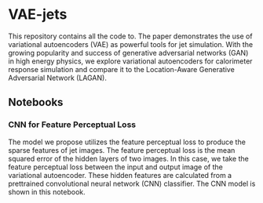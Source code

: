 # VAE-jets

This repository contains all the code to. The paper demonstrates the use of variational autoencoders (VAE) as powerful tools for jet simulation. With the growing popularity and success of generative adversarial networks (GAN) in high energy physics, we explore variational autoencoders for calorimeter response simulation and compare it to the Location-Aware Generative Adversarial Network (LAGAN). 

## Notebooks

### CNN for Feature Perceptual Loss
The model we propose utilizes the feature perceptual loss to produce the sparse features of jet images. The feature perceptual loss is the mean squared error of the hidden layers of two images. In this case, we take the feature perceptual loss between the input and output image of the variational autoencoder. These hidden features are calculated from a prettrained convolutional neural network (CNN) classifier. The CNN model is shown in this notebook.
